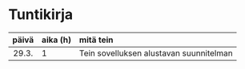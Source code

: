 # Tuntikirja

| päivä | aika (h) | mitä tein  |
| :----:|    :-----| :-----|
| 29.3. | 1         | Tein sovelluksen alustavan suunnitelman |
